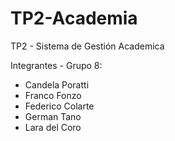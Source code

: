 # TP2-Academia

TP2 - Sistema de Gestión Academica

Integrantes - Grupo 8:
- Candela Poratti
- Franco Fonzo
- Federico Colarte
- German Tano
- Lara del Coro
